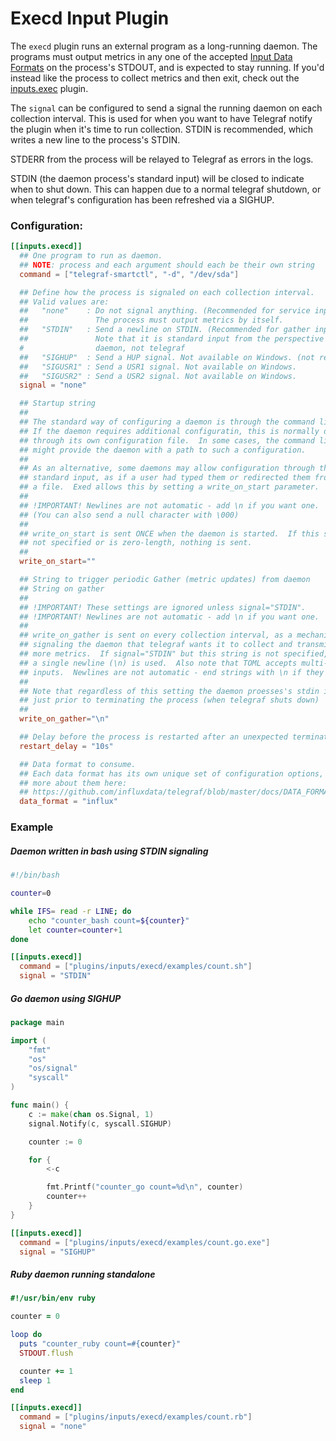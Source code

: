# Execd Input Plugin

The `execd` plugin runs an external program as a long-running daemon. 
The programs must output metrics in any one of the accepted 
[Input Data Formats][] on the process's STDOUT, and is expected to
stay running. If you'd instead like the process to collect metrics and then exit,
check out the [inputs.exec][] plugin.

The `signal` can be configured to send a signal the running daemon on each
collection interval. This is used for when you want to have Telegraf notify the
plugin when it's time to run collection. STDIN is recommended, which writes a
new line to the process's STDIN.

STDERR from the process will be relayed to Telegraf as errors in the logs.

STDIN (the daemon process's standard input) will be closed to indicate when
to shut down.  This can happen due to a normal telegraf shutdown, or when
telegraf's configuration has been refreshed via a SIGHUP.

### Configuration:

```toml
[[inputs.execd]]
  ## One program to run as daemon.
  ## NOTE: process and each argument should each be their own string
  command = ["telegraf-smartctl", "-d", "/dev/sda"]

  ## Define how the process is signaled on each collection interval.
  ## Valid values are:
  ##   "none"    : Do not signal anything. (Recommended for service inputs)
  ##               The process must output metrics by itself.
  ##   "STDIN"   : Send a newline on STDIN. (Recommended for gather inputs).
  ##               Note that it is standard input from the perspective of the
  #                daemon, not telegraf
  ##   "SIGHUP"  : Send a HUP signal. Not available on Windows. (not recommended)
  ##   "SIGUSR1" : Send a USR1 signal. Not available on Windows.
  ##   "SIGUSR2" : Send a USR2 signal. Not available on Windows.
  signal = "none"

  ## Startup string
  ##
  ## The standard way of configuring a daemon is through the command line.
  ## If the daemon requires additional configuratin, this is normally done
  ## through its own configuration file.  In some cases, the command line
  ## might provide the daemon with a path to such a configuration.
  ##
  ## As an alternative, some daemons may allow configuration through their
  ## standard input, as if a user had typed them or redirected them from
  ## a file.  Exed allows this by setting a write_on_start parameter.
  ## 
  ## !IMPORTANT! Newlines are not automatic - add \n if you want one.
  ## (You can also send a null character with \000)  
  ##
  ## write_on_start is sent ONCE when the daemon is started.  If this string is
  ## not specified or is zero-length, nothing is sent.
  ##
  write_on_start=""

  ## String to trigger periodic Gather (metric updates) from daemon
  ## String on gather
  ##
  ## !IMPORTANT! These settings are ignored unless signal="STDIN".
  ## !IMPORTANT! Newlines are not automatic - add \n if you want one.  
  ##
  ## write_on_gather is sent on every collection interval, as a mechanism for
  ## signaling the daemon that telegraf wants it to collect and transmit one or
  ## more metrics.  If signal="STDIN" but this string is not specified, then
  ## a single newline (\n) is used.  Also note that TOML accepts multi-line
  ## inputs.  Newlines are not automatic - end strings with \n if they are required.
  ##
  ## Note that regardless of this setting the daemon proesses's stdin is closed
  ## just prior to terminating the process (when telegraf shuts down)
  ##
  write_on_gather="\n"

  ## Delay before the process is restarted after an unexpected termination
  restart_delay = "10s"

  ## Data format to consume.
  ## Each data format has its own unique set of configuration options, read
  ## more about them here:
  ## https://github.com/influxdata/telegraf/blob/master/docs/DATA_FORMATS_INPUT.md
  data_format = "influx"
```

### Example

##### Daemon written in bash using STDIN signaling

```bash
#!/bin/bash

counter=0

while IFS= read -r LINE; do
    echo "counter_bash count=${counter}"
    let counter=counter+1
done
```

```toml
[[inputs.execd]]
  command = ["plugins/inputs/execd/examples/count.sh"]
  signal = "STDIN"
```

##### Go daemon using SIGHUP

```go
package main

import (
    "fmt"
    "os"
    "os/signal"
    "syscall"
)

func main() {
    c := make(chan os.Signal, 1)
    signal.Notify(c, syscall.SIGHUP)

    counter := 0

    for {
        <-c

        fmt.Printf("counter_go count=%d\n", counter)
        counter++
    }
}

```

```toml
[[inputs.execd]]
  command = ["plugins/inputs/execd/examples/count.go.exe"]
  signal = "SIGHUP"
```

##### Ruby daemon running standalone

```ruby
#!/usr/bin/env ruby

counter = 0

loop do
  puts "counter_ruby count=#{counter}"
  STDOUT.flush

  counter += 1
  sleep 1
end
```

```toml
[[inputs.execd]]
  command = ["plugins/inputs/execd/examples/count.rb"]
  signal = "none"
```

[Input Data Formats]: https://github.com/influxdata/telegraf/blob/master/docs/DATA_FORMATS_INPUT.md
[inputs.exec]: https://github.com/influxdata/telegraf/blob/master/plugins/inputs/exec/README.md
